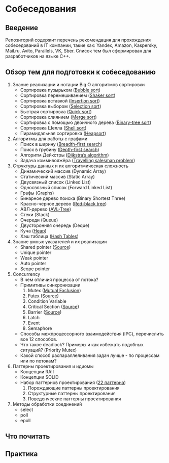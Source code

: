 # Собеседования

## Введение

Репозиторий содержит перечень рекомендация для прохождения собеседований в IT компании, такие как: Yandex, Amazon, Kaspersky, Mail.ru,
Avito, Parallels, VK, Sber. Список тем был сформирован для разработчиков на языке С++.

## Обзор тем для подготовки к собеседованию

1. Знание реализации и нотации Big O алгоритмов сортировки
    - Сортировка
      пузырьком ([Bubble sort](https://github.com/dymons/interviews/blob/master/algorithms/sorts/bubble_sort.hpp))
    - Сортировка
      перемешиванием ([Shaker sort](https://github.com/dymons/interviews/blob/master/algorithms/sorts/shaker_sort.hpp))
    - Сортировка
      вставкой ([Insertion sort](https://github.com/dymons/interviews/blob/master/algorithms/sorts/insertion_sort.hpp))
    - Сортировка
      выбором ([Selection sort](https://github.com/dymons/interviews/blob/master/algorithms/sorts/selection_sort.hpp))
    - Быстрая
      сортировка ([Quick sort](https://github.com/dymons/interviews/blob/master/algorithms/sorts/quick_sort.hpp))
    - Сортировка
      слиянием ([Merge sort](https://github.com/dymons/interviews/blob/master/algorithms/sorts/merge_sort.hpp))
    - Сортировка с помощью двоичного
      дерева ([Binary-tree sort](https://github.com/dymons/interviews/blob/master/algorithms/sorts/binary_tree_sort.hpp))
    - Сортировка
      Шелла ([Shell sort](https://github.com/dymons/interviews/blob/master/algorithms/sorts/shell_sort.hpp))
    - Пирамидальная
      сортировка ([Heapsort](https://github.com/dymons/interviews/blob/master/algorithms/sorts/heap_sort.hpp))
2. Алгоритмы для работы с графами
    - Поиск в ширину ([Breadth-first search](https://github.com/dymons/interviews/blob/master/structures/graph/breadth_first_search.hpp))
    - Поиск в грубину ([Depth-first search](https://github.com/dymons/interviews/blob/master/structures/graph/depth_first_search.hpp))
    - Алгоритм Дейкстры ([Dijkstra’s algorithm](https://github.com/dymons/interviews/blob/master/structures/graph/dijkstra_search.hpp))
    - Задача коммивояжёра ([Travelling salesman problem](https://github.com/dymons/interviews/blob/master/structures/graph/travelling_salesman_problem.hpp))
3. Структуры данных и их алгоритмическая сложность
    - Динамический массив (Dynamic Array)
    - Статический массив (Static Array)
    - Двусвязный список (Linked List)
    - Односвязный список (Forward Linked List)
    - Графы (Graphs)
    - Бинарное дерево поиска (Binary Shortest Three)
    - Красно-черное дерево ([Red-black tree](https://github.com/dymons/interviews/blob/master/structures/tree/rb_tree.hpp))
    - АВЛ-дерево ([AVL-Tree](https://github.com/dymons/interviews/blob/master/structures/tree/avl_tree.hpp))
    - Стеки (Stack)
    - Очереди (Queue)
    - Двусторонняя очередь (Deque)
    - Куча ([Heap](https://github.com/dymons/interviews/blob/master/structures/heap/heap.hpp))
    - Хэш таблица ([Hash Tables](https://github.com/dymons/interviews/blob/master/structures/hashtable/hashtable.hpp))
4. Знание умных указателей и их реализации
    - Shared pointer ([Source](https://github.com/dymons/interviews/blob/master/cpp/pointers/shared_ptr.hpp))
    - Unique pointer
    - Weak pointer
    - Auto pointer
    - Scope pointer
5. Concurrency
    - В чем отличия процесса от потока?
    - Примитивы синхронизации
        1. Mutex ([Mutual Exclusion](https://github.com/dymons/interviews/blob/master/concurrency/syncing/mutex.hpp))
        2. Futex ([Source](https://github.com/dymons/interviews/blob/master/concurrency/syncing/futex.hpp))
        3. Condition Variable
        4. Critical Section ([Source](https://github.com/dymons/interviews/blob/master/concurrency/syncing/critical_section.hpp))
        5. Barrier ([Source](https://github.com/dymons/interviews/blob/master/concurrency/syncing/barrier.hpp))
        6. Latch
        7. Event
        8. Semaphore
    - Способы межпроцессорного взаимодействия (IPC), перечислить все 12 способов.
    - Что такое deadlock? Примеры и как избежать подобных ситуаций? (Priority Mutex)
    - Какой способ распараллеливания задач лучше - по процессам или по потокам?
6. Паттерны проектирования и идиомы
    - Концепции RAII
    - Концепции SOLID
    - Набор паттернов проектирования ([22 паттерна](https://refactoring.guru/ru/design-patterns/catalog))
        1. Порождающие паттерны проектирования
        2. Структурные паттерны проектирования
        3. Поведенческие паттерны проектирования
7. Методы обработки соединений
    - select
    - poll
    - epoll

## Что почитать

## Практика